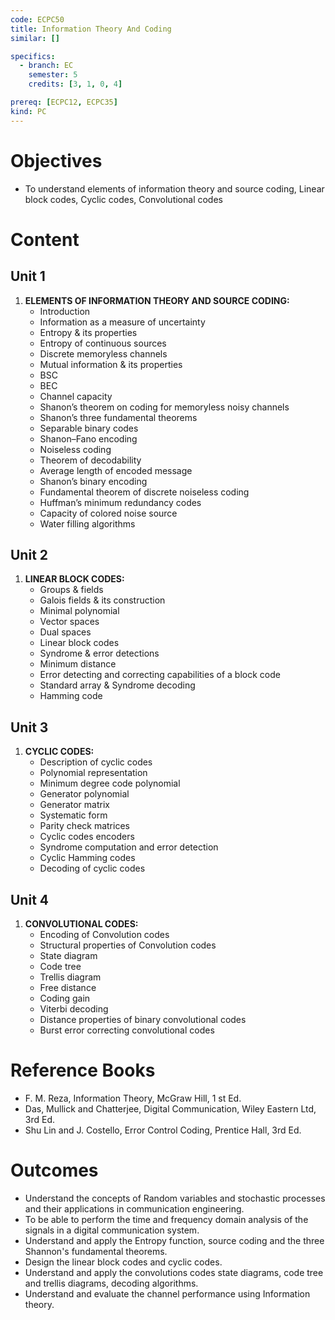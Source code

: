 ```yaml
---
code: ECPC50
title: Information Theory And Coding
similar: []

specifics:
  - branch: EC
    semester: 5
    credits: [3, 1, 0, 4]

prereq: [ECPC12, ECPC35]
kind: PC
---
```


# Objectives

- To understand elements of information theory and source coding, Linear block codes, Cyclic codes, Convolutional codes

# Content

## Unit 1

1. **ELEMENTS OF INFORMATION THEORY AND SOURCE CODING:**
   - Introduction
   - Information as a measure of uncertainty
   - Entropy & its properties
   - Entropy of continuous sources
   - Discrete memoryless channels
   - Mutual information & its properties
   - BSC
   - BEC
   - Channel capacity
   - Shanon’s theorem on coding for memoryless noisy channels
   - Shanon’s three fundamental theorems
   - Separable binary codes
   - Shanon–Fano encoding
   - Noiseless coding
   - Theorem of decodability
   - Average length of encoded message
   - Shanon’s binary encoding
   - Fundamental theorem of discrete noiseless coding
   - Huffman’s minimum redundancy codes
   - Capacity of colored noise source
   - Water filling algorithms

## Unit 2

1. **LINEAR BLOCK CODES:**
   - Groups & fields
   - Galois fields & its construction
   - Minimal polynomial
   - Vector spaces
   - Dual spaces
   - Linear block codes
   - Syndrome & error detections
   - Minimum distance
   - Error detecting and correcting capabilities of a block code
   - Standard array & Syndrome decoding
   - Hamming code

## Unit 3

1. **CYCLIC CODES:**
   - Description of cyclic codes
   - Polynomial representation
   - Minimum degree code polynomial
   - Generator polynomial
   - Generator matrix
   - Systematic form
   - Parity check matrices
   - Cyclic codes encoders
   - Syndrome computation and error detection
   - Cyclic Hamming codes
   - Decoding of cyclic codes

## Unit 4

1. **CONVOLUTIONAL CODES:**
   - Encoding of Convolution codes
   - Structural properties of Convolution codes
   - State diagram
   - Code tree
   - Trellis diagram
   - Free distance
   - Coding gain
   - Viterbi decoding
   - Distance properties of binary convolutional codes
   - Burst error correcting convolutional codes

# Reference Books

- F. M. Reza, Information Theory, McGraw Hill, 1 st Ed.
- Das, Mullick and Chatterjee, Digital Communication, Wiley Eastern Ltd, 3rd Ed.
- Shu Lin and J. Costello, Error Control Coding, Prentice Hall, 3rd Ed.

# Outcomes

- Understand the concepts of Random variables and stochastic processes and their applications in communication engineering.
- To be able to perform the time and frequency domain analysis of the signals in a digital communication system.
- Understand and apply the Entropy function, source coding and the three Shannon's fundamental theorems.
- Design the linear block codes and cyclic codes.
- Understand and apply the convolutions codes state diagrams, code tree and trellis diagrams, decoding algorithms.
- Understand and evaluate the channel performance using Information theory.
